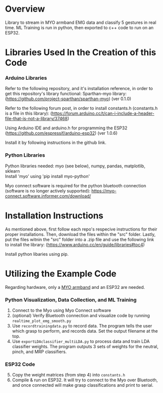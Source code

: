 # Overview
Library to stream in MYO armband EMG data and classify 5 gestures in real time. ML Training is run in python, then exported to c++ code to run on an ESP32.

# Libraries Used In the Creation of this Code
### Arduino Libraries
Refer to the following repository, and it's installation reference, in order to get this repository's library functional:
Sparthan-myo library: (https://github.com/project-sparthan/sparthan-myo) (ver 0.1.0)

Refer to the following forum post, in order to install constants.h (constants.h is a file in this library): (https://forum.arduino.cc/t/can-i-include-a-header-file-that-is-not-a-library/37468)

Using Arduino IDE and arduino.h for programming the ESP32 (https://github.com/espressif/arduino-esp32) (ver 1.0.6)

Install it by following instructions in the github link.

### Python Libraries
Python libraries needed: myo (see below), numpy, pandas, matplotlib, sklearn  
Install 'myo' using 'pip install myo-python'

Myo connect software is required for the python bluetooth connection (software is no longer actively supported): https://myo-connect.software.informer.com/download/

# Installation Instructions
As mentioned above, first follow each repo's respecive instructions for their proper installations. Then, download the files within the "src" folder. Lastly, put the files witnin the "src" folder into a .zip file and use the following link to install the library: (https://www.arduino.cc/en/guide/libraries#toc4)

Install python libaries using pip.

# Utilizing the Example Code
Regarding hardware, only a [MYO armband](https://www.robotshop.com/en/myo-gesture-control-armband-black.html) and an ESP32 are needed.

### Python Visualization, Data Collection, and ML Training
1. Connect to the Myo using Myo Connect software
2. (optional) Verify Bluetooth connection and visualize code by running `realtime_plot_emg_smooth.py`
3. Use `recordtrainingdata.py` to record data. The program tells the user which grasp to perform, and records data. Set the output filename at the top.
4. Use `exportLDAclassifier_multiLDA.py` to process data and train LDA classifier weights. The program outputs 3 sets of weights for the neutral, pinch, and MRP classifiers.

### ESP32 Code
5. Copy the weight matrices (from step 4) into `constants.h`
6. Compile & run on ESP32. It will try to connect to the Myo over Bluetooth, and once connected will make grasp classifications and print to serial.

